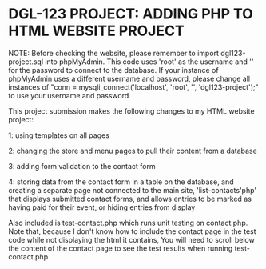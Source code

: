 # DGL-123 PROJECT: ADDING PHP TO HTML WEBSITE PROJECT
NOTE: Before checking the website, please remember to import dgl123-project.sql into phpMyAdmin.
This code uses 'root' as the username and '' for the password to connect to the database.
If your instance of phpMyAdmin uses a different username and password, please change all instances
of "conn = mysqli_connect('localhost', 'root', '', 'dgl123-project');" to use your username and password

This project submission makes the following changes to my HTML website project:

1: using templates on all pages

2: changing the store and menu pages to pull their content from a database

3: adding form validation to the contact form

4: storing data from the contact form in a table on the database, and creating a separate page
not connected to the main site, 'list-contacts'php' that displays submitted contact forms,
and allows entries to be marked as having paid for their event, or hiding entries from display

Also included is test-contact.php which runs unit testing on contact.php. Note that, because I don't
know how to include the contact page in the test code while not displaying the html it contains, You will
need to scroll below the content of the contact page to see the test results when running test-contact.php